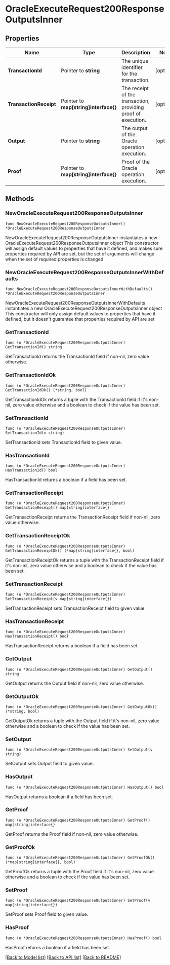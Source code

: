 # OracleExecuteRequest200ResponseOutputsInner

## Properties

Name | Type | Description | Notes
------------ | ------------- | ------------- | -------------
**TransactionId** | Pointer to **string** | The unique identifier for the transaction. | [optional] 
**TransactionReceipt** | Pointer to **map[string]interface{}** | The receipt of the transaction, providing proof of execution. | [optional] 
**Output** | Pointer to **string** | The output of the Oracle operation execution. | [optional] 
**Proof** | Pointer to **map[string]interface{}** | Proof of the Oracle operation execution. | [optional] 

## Methods

### NewOracleExecuteRequest200ResponseOutputsInner

`func NewOracleExecuteRequest200ResponseOutputsInner() *OracleExecuteRequest200ResponseOutputsInner`

NewOracleExecuteRequest200ResponseOutputsInner instantiates a new OracleExecuteRequest200ResponseOutputsInner object
This constructor will assign default values to properties that have it defined,
and makes sure properties required by API are set, but the set of arguments
will change when the set of required properties is changed

### NewOracleExecuteRequest200ResponseOutputsInnerWithDefaults

`func NewOracleExecuteRequest200ResponseOutputsInnerWithDefaults() *OracleExecuteRequest200ResponseOutputsInner`

NewOracleExecuteRequest200ResponseOutputsInnerWithDefaults instantiates a new OracleExecuteRequest200ResponseOutputsInner object
This constructor will only assign default values to properties that have it defined,
but it doesn't guarantee that properties required by API are set

### GetTransactionId

`func (o *OracleExecuteRequest200ResponseOutputsInner) GetTransactionId() string`

GetTransactionId returns the TransactionId field if non-nil, zero value otherwise.

### GetTransactionIdOk

`func (o *OracleExecuteRequest200ResponseOutputsInner) GetTransactionIdOk() (*string, bool)`

GetTransactionIdOk returns a tuple with the TransactionId field if it's non-nil, zero value otherwise
and a boolean to check if the value has been set.

### SetTransactionId

`func (o *OracleExecuteRequest200ResponseOutputsInner) SetTransactionId(v string)`

SetTransactionId sets TransactionId field to given value.

### HasTransactionId

`func (o *OracleExecuteRequest200ResponseOutputsInner) HasTransactionId() bool`

HasTransactionId returns a boolean if a field has been set.

### GetTransactionReceipt

`func (o *OracleExecuteRequest200ResponseOutputsInner) GetTransactionReceipt() map[string]interface{}`

GetTransactionReceipt returns the TransactionReceipt field if non-nil, zero value otherwise.

### GetTransactionReceiptOk

`func (o *OracleExecuteRequest200ResponseOutputsInner) GetTransactionReceiptOk() (*map[string]interface{}, bool)`

GetTransactionReceiptOk returns a tuple with the TransactionReceipt field if it's non-nil, zero value otherwise
and a boolean to check if the value has been set.

### SetTransactionReceipt

`func (o *OracleExecuteRequest200ResponseOutputsInner) SetTransactionReceipt(v map[string]interface{})`

SetTransactionReceipt sets TransactionReceipt field to given value.

### HasTransactionReceipt

`func (o *OracleExecuteRequest200ResponseOutputsInner) HasTransactionReceipt() bool`

HasTransactionReceipt returns a boolean if a field has been set.

### GetOutput

`func (o *OracleExecuteRequest200ResponseOutputsInner) GetOutput() string`

GetOutput returns the Output field if non-nil, zero value otherwise.

### GetOutputOk

`func (o *OracleExecuteRequest200ResponseOutputsInner) GetOutputOk() (*string, bool)`

GetOutputOk returns a tuple with the Output field if it's non-nil, zero value otherwise
and a boolean to check if the value has been set.

### SetOutput

`func (o *OracleExecuteRequest200ResponseOutputsInner) SetOutput(v string)`

SetOutput sets Output field to given value.

### HasOutput

`func (o *OracleExecuteRequest200ResponseOutputsInner) HasOutput() bool`

HasOutput returns a boolean if a field has been set.

### GetProof

`func (o *OracleExecuteRequest200ResponseOutputsInner) GetProof() map[string]interface{}`

GetProof returns the Proof field if non-nil, zero value otherwise.

### GetProofOk

`func (o *OracleExecuteRequest200ResponseOutputsInner) GetProofOk() (*map[string]interface{}, bool)`

GetProofOk returns a tuple with the Proof field if it's non-nil, zero value otherwise
and a boolean to check if the value has been set.

### SetProof

`func (o *OracleExecuteRequest200ResponseOutputsInner) SetProof(v map[string]interface{})`

SetProof sets Proof field to given value.

### HasProof

`func (o *OracleExecuteRequest200ResponseOutputsInner) HasProof() bool`

HasProof returns a boolean if a field has been set.


[[Back to Model list]](../README.md#documentation-for-models) [[Back to API list]](../README.md#documentation-for-api-endpoints) [[Back to README]](../README.md)


